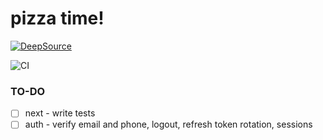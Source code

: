 # pizza time!

[![DeepSource](https://deepsource.io/gh/zahid47/pizza-app.svg/?label=active+issues&token=d2Y-gDnY616pJ8Q_lWUhg1Ax)](https://deepsource.io/gh/zahid47/pizza-app/?ref=repository-badge)

![CI](https://github.com/zahid47/pizza-app/actions/workflows/intregation.yml/badge.svg)

### TO-DO

- [ ] next - write tests
- [ ] auth - verify email and phone, logout, refresh token rotation, sessions
